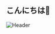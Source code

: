 ## こんにちは👋

![Header](https://media.giphy.com/media/TxVVB6PfWMjE4/giphy.gif?cid=ecf05e47glnsh1621k9d3igrcqnqxcfv82chol8gu3avoxnp&ep=v1_gifs_search&rid=giphy.gif&ct=g)
<!--
**juliaurum/juliaurum** is a ✨ _special_ ✨ repository because its `README.md` (this file) appears on your GitHub profile.

Here are some ideas to get you started:

- 🔭 I’m currently working on ...
- 🌱 I’m currently learning ...
- 👯 I’m looking to collaborate on ...
- 🤔 I’m looking for help with ...
- 💬 Ask me about ...
- 📫 How to reach me: ...
- 😄 Pronouns: ...
- ⚡ Fun fact: ...
-->
